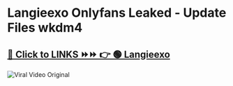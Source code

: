 
 # Langieexo Onlyfans Leaked - Update Files wkdm4

## <h2><a href="https://clipsfans.com/Langieexo&ref=git">🔗 Click to LINKS ⏩⏩ 👉 🟢 Langieexo </a></h2>

<a href="https://clipsfans.com/Langieexo&ref=git" rel="nofollow" data-target="animated-image.originalLink"><img src="https://i.ibb.co.com/xMMVF88/686577567.gif" alt="Viral Video Original" style="max-width: 100%; display: inline-block;" data-target="animated-image.originalImage"></a>

